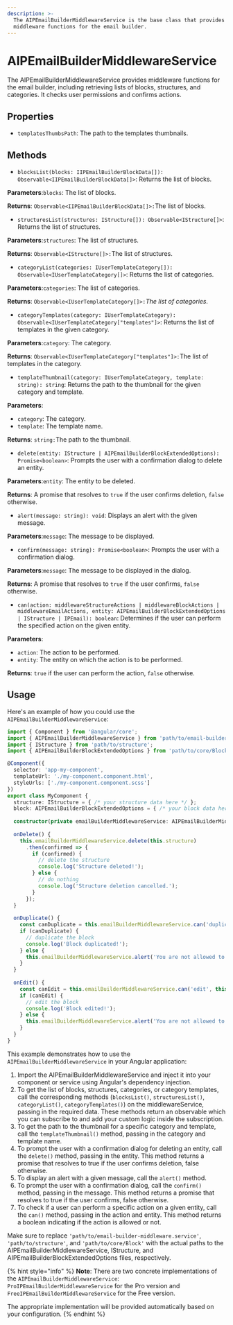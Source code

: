 ```yaml
---
description: >-
  The AIPEmailBuilderMiddlewareService is the base class that provides
  middleware functions for the email builder.
---
```


# AIPEmailBuilderMiddlewareService

The AIPEmailBuilderMiddlewareService provides middleware functions for the email builder, including retrieving lists of blocks, structures, and categories. It checks user permissions and confirms actions.

## Properties

* `templatesThumbsPath`: The path to the templates thumbnails.

## Methods

* `blocksList(blocks: IIPEmailBuilderBlockData[]): Observable<IIPEmailBuilderBlockData[]>`: Returns the list of blocks.

**Parameters**:`blocks`: The list of blocks.

**Returns**: `Observable<IIPEmailBuilderBlockData[]>:`The list of blocks.

* `structuresList(structures: IStructure[]): Observable<IStructure[]>`: Returns the list of structures.

**Parameters**:`structures`: The list of structures.

**Returns**: `Observable<IStructure[]>:`The list of structures.

* `categoryList(categories: IUserTemplateCategory[]): Observable<IUserTemplateCategory[]>`: Returns the list of categories.

**Parameters**:`categories`: The list of categories.

**Returns**: `Observable<IUserTemplateCategory[]>:`_The list of categories._

*   `categoryTemplates(category: IUserTemplateCategory): Observable<IUserTemplateCategory["templates"]>`: Returns the list of templates in the given category.



**Parameters**:`category`: The category.

**Returns**: `Observable<IUserTemplateCategory["templates"]>:`The list of templates in the category.

* `templateThumbnail(category: IUserTemplateCategory, template: string): string`: Returns the path to the thumbnail for the given category and template.

**Parameters**:

* `category`: The category.
* `template`: The template name.

**Returns**: `string:`The path to the thumbnail.

* `delete(entity: IStructure | AIPEmailBuilderBlockExtendedOptions): Promise<boolean>`: Prompts the user with a confirmation dialog to delete an entity.

**Parameters**:`entity`: The entity to be deleted.

**Returns**: A promise that resolves to `true` if the user confirms deletion, `false` otherwise.

* `alert(message: string): void`: Displays an alert with the given message.

**Parameters**:`message`: The message to be displayed.

* `confirm(message: string): Promise<boolean>`: Prompts the user with a confirmation dialog.

**Parameters**:`message`: The message to be displayed in the dialog.

**Returns**: A promise that resolves to `true` if the user confirms, `false` otherwise.

* `can(action: middlewareStructureActions | middlewareBlockActions | middlewareEmailActions, entity: AIPEmailBuilderBlockExtendedOptions | IStructure | IPEmail): boolean`: Determines if the user can perform the specified action on the given entity.

**Parameters**:

* `action`: The action to be performed.
* `entity`: The entity on which the action is to be performed.

**Returns**: `true` if the user can perform the action, `false` otherwise.

## Usage

Here's an example of how you could use the `AIPEmailBuilderMiddlewareService`:

```typescript
import { Component } from '@angular/core';
import { AIPEmailBuilderMiddlewareService } from 'path/to/email-builder-middleware.service';
import { IStructure } from 'path/to/structure';
import { AIPEmailBuilderBlockExtendedOptions } from 'path/to/core/Block';

@Component({
  selector: 'app-my-component',
  templateUrl: './my-component.component.html',
  styleUrls: ['./my-component.component.scss']
})
export class MyComponent {
  structure: IStructure = { /* your structure data here */ };
  block: AIPEmailBuilderBlockExtendedOptions = { /* your block data here */ };
​
  constructor(private emailBuilderMiddlewareService: AIPEmailBuilderMiddlewareService) {}
​
  onDelete() {
    this.emailBuilderMiddlewareService.delete(this.structure)
      .then(confirmed => {
        if (confirmed) {
          // delete the structure
          console.log('Structure deleted!');
        } else {
          // do nothing
          console.log('Structure deletion cancelled.');
        }
      });
  }
​
  onDuplicate() {
    const canDuplicate = this.emailBuilderMiddlewareService.can('duplicate', this.block);
    if (canDuplicate) {
      // duplicate the block
      console.log('Block duplicated!');
    } else {
      this.emailBuilderMiddlewareService.alert('You are not allowed to duplicate this block.');
    }
  }
​
  onEdit() {
    const canEdit = this.emailBuilderMiddlewareService.can('edit', this.block);
    if (canEdit) {
      // edit the block
      console.log('Block edited!');
    } else {
      this.emailBuilderMiddlewareService.alert('You are not allowed to edit this block.');
    }
  }
}
```

This example demonstrates how to use the `AIPEmailBuilderMiddlewareService` in your Angular application:

1. Import the AIPEmailBuilderMiddlewareService and inject it into your component or service using Angular's dependency injection.
2. To get the list of blocks, structures, categories, or category templates, call the corresponding methods (`blocksList()`, `structuresList()`, `categoryList()`, `categoryTemplates()`) on the middlewareService, passing in the required data. These methods return an observable which you can subscribe to and add your custom logic inside the subscription.
3. To get the path to the thumbnail for a specific category and template, call the `templateThumbnail()` method, passing in the category and template name.
4. To prompt the user with a confirmation dialog for deleting an entity, call the `delete()` method, passing in the entity. This method returns a promise that resolves to true if the user confirms deletion, false otherwise.
5. To display an alert with a given message, call the `alert()` method.
6. To prompt the user with a confirmation dialog, call the `confirm()` method, passing in the message. This method returns a promise that resolves to true if the user confirms, false otherwise.
7. To check if a user can perform a specific action on a given entity, call the `can()` method, passing in the action and entity. This method returns a boolean indicating if the action is allowed or not.

Make sure to replace `'path/to/email-builder-middleware.service'`, `'path/to/structure'`, and `'path/to/core/Block'` with the actual paths to the AIPEmailBuilderMiddlewareService, IStructure, and AIPEmailBuilderBlockExtendedOptions files, respectively.

{% hint style="info" %}
**Note**: There are two concrete implementations of the `AIPEmailBuilderMiddlewareService`: `ProIPEmailBuilderMiddlewareService` for the Pro version and `FreeIPEmailBuilderMiddlewareService` for the Free version.&#x20;

The appropriate implementation will be provided automatically based on your configuration.
{% endhint %}
